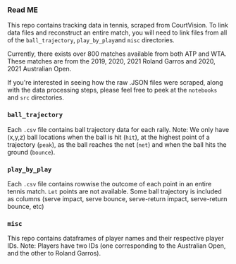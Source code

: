 ### Read ME

This repo contains tracking data in tennis, scraped from CourtVision. To link data files and reconstruct an entire match, you will need to link files from all of the `ball_trajectory`, `play_by_play`and `misc` directories.

Currently, there exists over 800 matches available from both ATP and WTA. These matches are from the 2019, 2020, 2021 Roland Garros and 2020, 2021 Australian Open.

If you're interested in seeing how the raw .JSON files were scraped, along with the data processing steps, please feel free to peek at the `notebooks` and `src` directories.


### `ball_trajectory`

Each `.csv` file contains ball trajectory data for each rally. Note: We only have (x,y,z) ball locations when the ball is hit (`hit`), at the highest point of a trajectory (`peak`), as the ball reaches the net (`net`) and when the ball hits the ground (`bounce`).

### `play_by_play`

Each `.csv` file contains rowwise the outcome of each point in an entire tennis match. `Let` points are not available. Some ball trajectory is included as columns (serve impact, serve bounce, serve-return impact, serve-return bounce, etc) 


### `misc`

This repo contains dataframes of player names and their respective player IDs. Note: Players have two IDs (one corresponding to the Australian Open, and the other to Roland Garros). 






